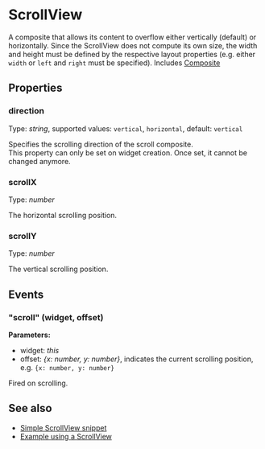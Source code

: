 ---
---
# ScrollView

A composite that allows its content to overflow either vertically (default) or horizontally. Since the ScrollView does not compute its own size, the width and height must be defined by the respective layout properties (e.g. either `width` or `left` and `right` must be specified).
Includes [Composite](Composite.md)

## Properties

### direction

Type: *string*, supported values: `vertical`, `horizontal`, default: `vertical`

Specifies the scrolling direction of the scroll composite.<br/>This property can only be set on widget creation. Once set, it cannot be changed anymore.

### scrollX

Type: *number*

The horizontal scrolling position.

### scrollY

Type: *number*

The vertical scrolling position.


## Events

### "scroll" (widget, offset)

**Parameters:**

- widget: *this*
- offset: *{x: number, y: number}*, indicates the current scrolling position, e.g. `{x: number, y: number}`

Fired on scrolling.



## See also

- [Simple ScrollView snippet](https://github.com/eclipsesource/tabris-js/blob/v1.9.0/snippets/scrollview/scrollview.js)
- [Example using a ScrollView](https://github.com/eclipsesource/tabris-js/blob/v1.9.0/examples/parallax/parallax.js)
